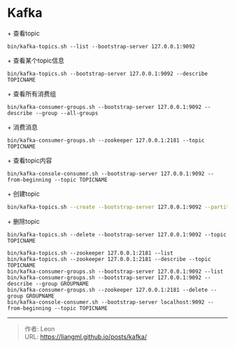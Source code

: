 # Kafka

&#43; 查看topic
```shell
bin/kafka-topics.sh --list --bootstrap-server 127.0.0.1:9092
```
&#43; 查看某个topic信息
```shell
bin/kafka-topics.sh --bootstrap-server 127.0.0.1:9092 --describe TOPICNAME
```
&#43; 查看所有消费组
```shell
bin/kafka-consumer-groups.sh --bootstrap-server 127.0.0.1:9092 --describe --group --all-groups
```
&#43; 消费消息
```shell
bin/kafka-consumer-groups.sh --zookeeper 127.0.0.1:2181 --topic TOPICNAME
```
&#43; 查看topic内容
```shell
bin/kafka-console-consumer.sh --bootstrap-server 127.0.0.1:9092 --from-beginning --topic TOPICNAME 
```
&#43; 创建topic
```bash
bin/kafka-topics.sh --create --bootstrap-server 127.0.0.1:9092 --partitions 1 --replication-factor 1  --topic TOPICNAME 
```
&#43; 删除topic
```shell
bin/kafka-topics.sh --delete --bootstrap-server 127.0.0.1:9092 --topic TOPICNAME
```
```shell
bin/kafka-topics.sh --zookeeper 127.0.0.1:2181 --list
bin/kafka-topics.sh --zookeeper 127.0.0.1:2181 --describe --topic TOPICNAME
bin/kafka-consumer-groups.sh --bootstrap-server 127.0.0.1:9092 --list
bin/kafka-consumer-groups.sh --bootstrap-server 127.0.0.1:9092 --describe --group GROUPNAME
bin/kafka-consumer-groups.sh --zookeeper 127.0.0.1:2181 --delete --group GROUPNAME
bin/kafka-console-consumer.sh --bootstrap-server localhost:9092 --from-beginning --topic TOPICNAME
```

---

> 作者: Leon  
> URL: https://liangml.github.io/posts/kafka/  

